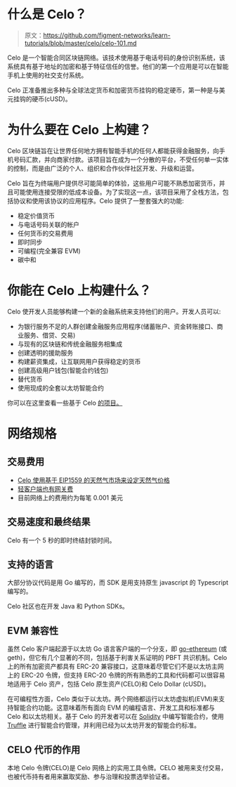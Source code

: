 # 什么是 Celo？

> 原文：<https://github.com/figment-networks/learn-tutorials/blob/master/celo/celo-101.md>

Celo 是一个智能合同区块链网络。该技术使用基于电话号码的身份识别系统，该系统具有基于地址的加密和基于特征信任的信誉。他们的第一个应用是可以在智能手机上使用的社交支付系统。

Celo 正准备推出多种与全球法定货币和加密货币挂钩的稳定硬币，第一种是与美元挂钩的硬币(cUSD)。

# 为什么要在 Celo 上构建？

Celo 区块链旨在让世界任何地方拥有智能手机的任何人都能获得金融服务，向手机号码汇款，并向商家付款。该项目旨在成为一个分散的平台，不受任何单一实体的控制，而是由广泛的个人、组织和合作伙伴社区开发、升级和运营。

Celo 旨在为终端用户提供尽可能简单的体验，这些用户可能不熟悉加密货币，并且可能使用连接受限的低成本设备。为了实现这一点，该项目采用了全栈方法，包括协议和使用该协议的应用程序。Celo 提供了一整套强大的功能:

*   稳定价值货币
*   与电话号码关联的帐户
*   任何货币的交易费用
*   即时同步
*   可编程(完全兼容 EVM)
*   碳中和

# 你能在 Celo 上构建什么？

Celo 使开发人员能够构建一个新的金融系统来支持他们的用户。开发人员可以:

*   为银行服务不足的人群创建金融服务应用程序(储蓄账户、资金转账接口、商业服务、借贷、交易)
*   与现有的区块链和传统金融服务相集成
*   创建透明的援助服务
*   构建薪资集成，让互联网用户获得稳定的货币
*   创建高级用户钱包(智能合约钱包)
*   替代货币
*   使用现成的全套以太坊智能合约

你可以在这里查看一些基于 Celo [的项目。](https://docs.celo.org/developer-guide/overview/celo-dapp-gallery)

# 网络规格

## 交易费用

*   [Celo 使用基于 EIP1559 的天然气市场来设定天然气价格](https://docs.celo.org/celo-codebase/protocol/transactions/gas-pricing)
*   [轻客户端也有网关费](https://docs.celo.org/celo-codebase/protocol/transactions/full-node-incentives)
*   目前网络上的费用约为每笔 0.001 美元

## 交易速度和最终结果

Celo 有一个 5 秒的即时终结封锁时间。

## 支持的语言

大部分协议代码是用 Go 编写的，而 SDK 是用支持原生 javascript 的 Typescript 编写的。

Celo 社区也在开发 Java 和 Python SDKs。

## EVM 兼容性

虽然 Celo 客户端起源于以太坊 Go 语言客户端的一个分支，即 [go-ethereum](https://github.com/ethereum/go-ethereum) (或 geth)，但它有几个显著的不同，包括基于利害关系证明的 PBFT 共识机制。Celo 上的所有加密资产都具有 ERC-20 兼容接口，这意味着尽管它们不是以太坊主网上的 ERC-20 令牌，但支持 ERC-20 令牌的所有熟悉的工具和代码都可以很容易地适用于 Celo 资产，包括 Celo 原生资产(CELO)和 Celo Dollar (cUSD)。

在可编程性方面，Celo 类似于以太坊。两个网络都运行以太坊虚拟机(EVM)来支持智能合约功能。这意味着所有面向 EVM 的编程语言、开发工具和标准都与 Celo 和以太坊相关。基于 Celo 的开发者可以在 [Solidity](https://solidity.readthedocs.io/en/latest/) 中编写智能合约，使用 [Truffle](https://www.trufflesuite.com/) 进行智能合约管理，并利用已经为以太坊开发的智能合约标准。

## CELO 代币的作用

本地 Celo 令牌(CELO)是 Celo 网络上的实用工具令牌。CELO 被用来支付交易，也被代币持有者用来赢取奖励、参与治理和投票选举验证者。